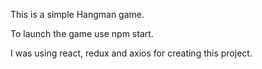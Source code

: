 This is a simple Hangman game.

To launch the game use npm start.

I was using react, redux and axios for creating this project.
